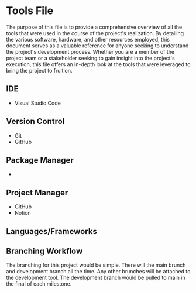 # Tools File

The purpose of this file is to provide a comprehensive overview of all the tools that were used in the course of the project's realization. By detailing the various software, hardware, and other resources employed, this document serves as a valuable reference for anyone seeking to understand the project's development process. Whether you are a member of the project team or a stakeholder seeking to gain insight into the project's execution, this file offers an in-depth look at the tools that were leveraged to bring the project to fruition.

## IDE
* Visual Studio Code

## Version Control
* Git
* GitHub

## Package Manager
* 

## Project Manager
* GitHub
* Notion

## Languages/Frameworks

## Branching Workflow
The branching for this project would be simple. There will the main brunch and development branch all the time. Any other brunches will be attached to the development tool. The development branch would be pulled to main in the final of each milestone.


